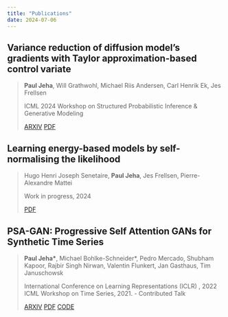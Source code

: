 ```yaml
---
title: "Publications"
date: 2024-07-06
---
```


## Variance reduction of diffusion model’s gradients with Taylor approximation-based control variate
> **Paul Jeha**, Will Grathwohl, Michael Riis Andersen, Carl Henrik Ek, Jes Frellsen
> 
> ICML 2024 Workshop on Structured Probabilistic Inference & Generative Modeling
> 
> [ARXIV](#) [PDF](#)

## Learning energy-based models by self-normalising the likelihood
> Hugo Henri Joseph Senetaire, **Paul Jeha**, Jes Frellsen, Pierre-Alexandre Mattei
> 
> Work in progress, 2024
> 
> [PDF](https://openreview.net/pdf?id=zrxlSviRqC)

## PSA-GAN: Progressive Self Attention GANs for Synthetic Time Series
> **Paul Jeha\***, Michael Bohlke-Schneider\*, Pedro Mercado, Shubham Kapoor, Rajbir Singh Nirwan, Valentin Flunkert, Jan Gasthaus, Tim Januschowsk
>
> International Conference on Learning Representations (ICLR) , 2022  
> ICML Workshop on Time Series, 2021. - Contributed Talk
> 
>  [ARXIV](https://arxiv.org/abs/2108.00981) [PDF](https://arxiv.org/pdf/2108.00981) [CODE](https://github.com/mbohlkeschneider/psa-gan)


